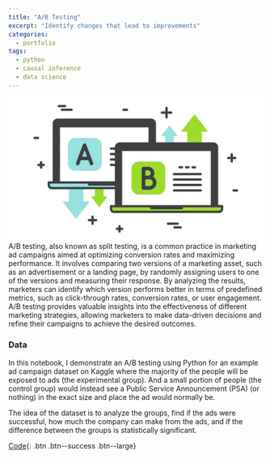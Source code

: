 ```yaml
---
title: "A/B Testing"
excerpt: "Identify changes that lead to improvements"
categories:
  - portfolio
tags:
  - python
  - causal inference
  - data science
---
```

![AB Testing](/assets/images/portfolio/Slide1.JPG)  
A/B testing, also known as split testing, is a common practice in marketing ad campaigns aimed at optimizing conversion rates and maximizing performance. It involves comparing two versions of a marketing asset, such as an advertisement or a landing page, by randomly assigning users to one of the versions and measuring their response. By analyzing the results, marketers can identify which version performs better in terms of predefined metrics, such as click-through rates, conversion rates, or user engagement. A/B testing provides valuable insights into the effectiveness of different marketing strategies, allowing marketers to make data-driven decisions and refine their campaigns to achieve the desired outcomes.

### Data
In this notebook, I demonstrate an A/B testing using Python for an example ad campaign dataset on Kaggle where the majority of the people will be exposed to ads (the experimental group). And a small portion of people (the control group) would instead see a Public Service Announcement (PSA) (or nothing) in the exact size and place the ad would normally be.

The idea of the dataset is to analyze the groups, find if the ads were successful, how much the company can make from the ads, and if the difference between the groups is statistically significant.

[Code](https://github.com/chaix026/A-B-Testing){: .btn .btn--success .btn--large}


